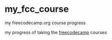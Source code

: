 # my_fcc_course
my freecodecamp.org course progress

my progress of taking the [freecodecamp](https://www.freecodecamp.org/) courses
